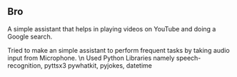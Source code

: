 ## Bro
A simple assistant that helps in playing videos on YouTube and doing a Google search.

Tried to make an simple assistant to perform frequent tasks by taking audio input from Microphone. \n
Used Python Libraries namely  speech-recognition, pyttsx3  pywhatkit, pyjokes, datetime

